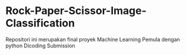# Rock-Paper-Scissor-Image-Classification
Repositori ini merupakan final proyek Machine Learning Pemula dengan python Dicoding Submission
